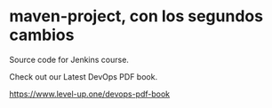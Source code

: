 # maven-project, con los segundos cambios
Source code for Jenkins course.

Check out our Latest DevOps PDF book.

https://www.level-up.one/devops-pdf-book
